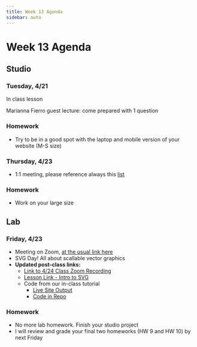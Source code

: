 ```yaml
---
title: Week 13 Agenda
sidebar: auto
---
```


# Week 13 Agenda

## Studio

### Tuesday, 4/21

In class lesson

Marianna Fierro guest lecture: come prepared with 1 question

### Homework

- Try to be in a good spot with the laptop and mobile version of your website (M-S size)

### Thursday, 4/23

- 1:1 meeting, please reference always this [list](https://docs.google.com/document/d/1ZGfUVxVYqXkTQdXlLVycwDadLDNuwlLrpaY1_ll6zCQ/edit)

### Homework

- Work on your large size

## Lab

### Friday, 4/23

- Meeting on Zoom, [at the usual link here](https://NewSchool.zoom.us/j/6890998105)
- SVG Day! All about scallable vector graphics
- <b>Updated post-class links:</b>
  - [Link to 4/24 Class Zoom Recording](https://newschool.zoom.us/rec/play/vJIvJOCrqm03S4KW4gSDAPF_W424faqsgScd_6cFzk7hWnZRNwCjY7pGY7HwFSp7PGj99S5lopdCRhzT?continueMode=true&_x_zm_rtaid=8cqsZzYXTEOQ9xh49-27VQ.1587775859939.3c23316b9223f06a76a77b9ea9143802&_x_zm_rhtaid=186)
  - [Lesson Link - Intro to SVG](../lessons/lab/lesson-13)
  - Code from our in-class tutorial
    - [Live Site Output](https://andrewlevinson.github.io/symmetrical-octo-potato/lab/week-13/in-class-example/)
    - [Code in Repo](https://github.com/AndrewLevinson/symmetrical-octo-potato/tree/master/lab/week-13/in-class-example)

### Homework

- No more lab homework. Finish your studio project
- I will review and grade your final two homeworks (HW 9 and HW 10) by next Friday
